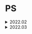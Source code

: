 # PS
<details><summary> 2022.02 </summary><blockquote>
<details><summary> 2022.02.04 </summary><blockquote>
<details><summary> boj 9328, 열쇠 </summary>
  
+ 처음 풀이 :<br> **1**. 가장자리에 위치한 빈공간을 모두찾은후, 빈 공간의 좌표를 담는 큐를 만듬.<br> **2**. 그 큐가 빌때까지 bfs. 만약 한 위치에서 탐색하며 문을 만난경우, 그 문을 열 수 없으면 다시 큐에 넣어주어야함(나중에 열쇠를 얻을수 있으므로) 여기서 시간이 많이쓰임 
+ 더 나은 풀이 :<br> **1**. h,w 입력받고, 지도를 감싸는 빈공간을 생성해줌, 즉 지도의 사이즈를 (h+2) * (w+2)로 변경.<br> **2**. door queue 를 만들어서 그에 해당하는 key를 얻으면, 그 문의 위치를 다시 position queue 로 넘겨주어 (0,0)에서 시작하는 bfs한번만에 풀이가능
</details>
</blockquote></details> 
<details><summary> 2022.02.05 </summary><blockquote>
<details><summary> boj 9466, 텀프로젝트 </summary>
  
+ 처음 풀이 :<br> **1**. 각 학생이 선택한 학생의 정보를 담는 Choice 리스트와, 각 학생의 상태를 담는 visit리스트를 만듬 visit이 -1 일경우 방문을 안한 경우, 0일 경우 팀을 못 이룬 경우, 1일 경우 팀을 이룬것.<br> **2**. 1부터 N번 까지, visit이 -1인 경우만 함수실행.<br> **3**. 함수의 인자는 학생의 번호, 지금까지 선택된 학생의 정보를 담는 리스트와 집합이있는데, 각 함수마다 학생이 선택한 학생이 팀원리스트에 있는지 확인하기 위해 set을 같이 사용함 **-> 시간복잡도를 줄여 AC를 받을수있었음.**<br> **4**. 만약 선택한 학생이 집합내에 있을경우, 리스트의 순서대로 팀을 이뤘는지 판단가능 하므로 visit 업데이트. 
+ 더 나은 풀이 :<br> **1**. 방문한 학생들의 번호를 담는 집합 team 을 만듬.<br> **2**. 각 학생마다 dfs시작, dfs시작시 바로 방문처리를 해줌.<br> **3**. 만약 선택한 학생이 방문 처리된 경우, cycle을 이루는지 확인하여 cnt를 증가시켜줌. dfs마지막에는 team집합 업데이트.
</details>
<details><summary> boj12852, 1로 만들기 </summary>
  
+ 이 문제는 bfs와 dp 두가지로 풀수있었음.
+ dfs풀이 :<br> **1**. N을 입력받고 N으로부터 bfs시작. bfs는 숫자와 지금까지 방문한 숫자 리스트의 정보가 담김.<br> **2**. visit리스트를 만들어 방문된경우 bfs큐 에 넣어줄 필요없음. 1이 되면 종료
+ DP풀이 :<br> **1**. DP리스트와 정답의 정보를 담을 ans리스트를 만듬. DP는 최댓값으로 채워주고, DP[1]=0으로 초기화 함으로써 DP를 1부터 채워줌.<br> **2**. ans배열은 이값을 만들수있는 숫자의 정보를 담음 ex) ans[10]은 9에서 오거나 5에서 올수있음. 둘중 더 작은 DP를 갖는 9로 부터 10이 채워짐.<br> **3**. DP[N]을 출력하고 N, ans[N]에서 ans[1]로 갈때까지 while문 으로 출력해줌.
</details>
<details><summary> boj10775, 공항 </summary>
  
+ 처음 풀이 :<br> **1**. 시간복잡도가 O(N^2)로 TLE가 나옴 Greedy 하게 주어진 게이트 부터 작은 게이트 번호로 가면서 모든 게이트를 방문하였으면 답을 출력 하도록 코드를 짰더니, 도킹 가능한 게이트를 찾는과정에서 시간소비가 너무 컸음. -> 개선해야함<br> **2**. 새로운 리스트 A를 만듬. A[i]는 i번째 게이트가 입력되었을때, 그 게이트 번호부터 도킹 가능한 게이트를 의미함. 즉 처음 초기화시 [1,2,3,4,...,G]의 형태임.<br> **3**. 이전 풀이와 차이점은 게이트 번호 g를 A[g]로 바꿔주는 것과 A리스트를 업데이트하는데 있음. 만약 k번 게이트를 통해 도킹에 성공 하였다면, A[k]의 값을 1줄여야함. 그 외는 이전 풀이와 동일.
</details>
</blockquote></details> 
<details><summary> 2022.02.06 </summary><blockquote>
<details><summary> boj 10942, 팰린드롬? </summary>
  
+ 처음풀이 :<br> **1**. DP로 풀었음 . DP[s][e]의 의미는 s~e가 팰린드롬이면 1, 아니면 0을 저장함. s와 e가 같으면 1, s+1==e 면 두 문자가 같은지 비교. 그외에는 s와 e만을 비교하여 판단 할 수 있음.<br> **2**. 만약 s와 e가 다르다면, 무조건 팰린드롬이 될수없고, 같다면 s+1과 e-1을 비교 해보면 됨.
+ 더 나은 풀이 :<br> **1**. 이 문제를 통해서 새로운 알고리즘을 알게되었는데, 팰린드롬을 더 빠르게 구하기 위한 manacher 알고리즘임.<br> **2**. manacher 알고리즘의 시간복잡도는 O(n)으로 매우 빠른데, 핵심아이디어는 팰린드롬의 중심점으로 부터 대칭되는 부분 문자열 역시 팰린드롬이 된다는 것에서 시작함.<br> **3**. 부분 문자열의 길이가 짝수일경우 구할수 없는 알고리즘이기 때문에 부분 문자열의 길이가 짝수일때를 구해주기 위해 문자열 중간에 특수문자를 삽입해야함. 즉 banana->b#a#n#a#n#a.
+ 솔브닥 P5달성!
</details>
</blockquote></details> 
<details><summary> 2022.02.07 </summary><blockquote>
<details><summary> boj 1202, 보석도둑 </summary>
  
+ 복습 :<br> **1**. 우선순위 큐를 두번 사용하여 푸는문제, 처음 풀때는 어떻게 접근해야 할지 몰랐음. 보석pq와 보석의 가치를 담는 pq를 이용하면 쉽게 풀 수 있음. 가방무게에 맞게 가장 높은 가치의 보석을 정답에 더해주면 된다는것을 인지하고 가방 리스트가 빌때까지 반복해주면 됨.
</details>
<details><summary> boj 12100, 2048(Easy) </summary>
  
+ 처음 풀이 :<br> **1**. 구현+백트래킹 문제. 일단 초기 조건을 Board에 입력받고, 왼쪽으로의 이동만 구현후 rotate함수를 이용해 모든 경우 4^5개를 탐색함.<br> **2**. 최댓값을 구할땐 왼쪽으로 옮기는 경우 숫자가 합쳐질때만 계산하였는데, 그 숫자가 현재의 최댓값인 ans보다 큰지 판단하여 ans를 업데이트 해줌. 답인 ans출력.
</details>
</blockquote></details> 
<details><summary> 2022.02.08 </summary><blockquote>
<details><summary> boj 15956, 숏코딩 </summary>
  
+ 어렵다. 아직못품...
</details>
</blockquote></details>
<details><summary> 2022.02.09 </summary><blockquote>
<details><summary> boj 15956, 숏코딩 </summary>
  
+ 드디어 풀었다... 진짜 너무 어려웠음. 내가 떠올린 방법은 길이를 따로 입력받아 가장 작은 길이로 Union 하는것이였는데, 시간이 너무 오래 걸렸음.<br> 애초에 이럴 필요없이 ==인 양쪽 단항식은 작은 index로 union 해주고 나중에 길이를 판단하여 시간을 줄일 수 있었음.<br> 또한 answer스택에 각각 정답의 요소들을 입력받아 나중에 스택이 빌때까지 pop하며 한번에 출력하는 식으로 출력방법도 수정하였음. 또한 숫자를 굳이 문자열에서 정수형으로 변환하지 않아도 됐었음.<br> ==,!= 에 따라 양쪽 단항식을 지금까지 나온 모든 단항식을 담는 Compoenents 리스트에 담아주며 Union-Find 를 위한 Parents리스트도 업데이트 해준후, ==의 양쪽을 Union하기 위해 left의 부모indx와 right의 부모index의 정보를 한번에 입력받는 새로운 리스트를 만들어(!=도 마찬가지로 만들어줌) Union을 해준후, 최종적으로 dictionary에 index:[...] 꼴로 같은 문자열끼리 묶어줌.<br> 그 후 정수가 두개 이상 있으면 안되므로 이경우도 체크해주고, 각각 길이를 비교하며 가장작은 길이의 문자열을 0번 인덱스와 swap해줌.<br> 그 후 answer에 각 index마다의 답을 넣어주어 ==을 처리하고, !=에서의 답을 추출해야함.<br> !=에서 중복을 해결하기 위해 set자료형으로 !=에 해당하는 답을 받아야함. 작은 인덱스를 앞에두고, 둘의 부모를 찾아 부모가 같은경우 모순이므로 exit(0)을 해주고, 두개가 모두 숫자일경우 continue를 해줌. 이후 두 인덱스의 가장작은 문자열은 가장 앞에있는 값으로 바꿔주었으므로, 0번 값을 넣어줌.<br> 마지막으로 만약 answer가 비어있으면 무조건 True이므로 이경우에도 exit을 해줌.<br> **나중에 무조건 다시풀자**
</details>
</blockquote></details>  
<details><summary> 2022.02.10 </summary><blockquote>
<details><summary> boj 16946, 벽 부수고 이동하기 4 </summary>

+ 보자마자 여러 풀이가 생각이 났지만, 처음 답안을 제출했을땐 역시나 TLE를 받았다.<br> 처음 제출한 코드는 모든 점에 대해서 bfs를 호출하므로 역시나 시간초과였고, 두번째 풀이는 0으로만 이루어진 구역을 나누어 각각구역의 값만큼을 bfs로 구하여 저장한후, 0인점에서 인접한 방향만 계산 해주는 방식으로 구하였다.<br> 그러나 역시 이방법도 TLE가 났는데, 출력 부분을 join으로 해주니 AC를 받을 수 있었다.<br> join을 애용하자...  
</details>
<details><summary> boj 16566, 카드 게임 </summary>
  
+ 이분탐색과 유니온파인드 문제. 처음 생각했을땐 리스트에서 사용한 숫자를 빼주는 방법을 생각해서 이러면 무조건 TLE가 나올 것 이라 생각하여, 다른 방법을 생각해봤는데 그 방법이 Union-Find 였는데 바로 AC를 받았다.<br> 개인적으로 문제티어(P5)에 비해 매우 쉽게 푼 문제였다. 처음 풀이에서 카드숫자가 중복이 허용되니 UpperBound 값을 저장하는 리스트를 만들어 같은 숫자가 나오면 리스트에 바로 접근하여 return 하게 하였는데, 애초에 UpperBound 함수가 매우 빨라 시간이 더 소요가 됐다.
</details>
</blockquote></details>
<details><summary> 2022.02.11 </summary><blockquote>
<details><summary> boj 20040, 사이클 게임 </summary>

+ 무난한 union find 문제. union find 연습용으로 괜찮은 난이도의 문제였다.<br> (+)시간소모를 최대한 줄였더니 처음으로 백준 python제출 에서 가장 위에 내아이디가 떠있었다ㅎ
</details>
</blockquote></details>
<details><summary> 2022.02.12 </summary><blockquote>
<details><summary> boj 15907, Acka의 리듬 세상 </summary>

+ 처음 풀이 :<br> **1**. 에라토스테네스의 체로 m이하 모든 소수를 구하여, 모든 소수에 대하여 각각의 나머지가 같은것의 최댓값을 구해주었는데, 이러면 O(nm)이라 시간초과가 나올 수 밖에 없었다.<br> **2**. lower bound를 이용해 특정 소수 미만의 값은 값을 1로 두고 소수이상의 값만 나머지 계산을 해주었더니 AC를 받을 수 있었다.
+ 더 나은 풀이(최적화) :<br> **1**. 모든 소수에 대해 탐색해도 AC를 받았으나, 비둘기집의 원리를 이용한 최적화 방법이 있었다.<br> **2**. 만약 소수가 2였다면, 홀수아니면 짝수의 갯수가 정답이 되므로 모든 소수에 대하여 정답의 하한은 N/2가 될 수 밖에 없다. 그러므로 소수 k에 대하여 답이 a가 되려면, `k*a`가 m보다는 무조건 작거나 같아야 하므로 `k*N/2`가 무조건 m이하 여야한다.<br> **3**. 그러므로 k를 2*m/n 까지만 탐색해주면 된다.
</details>
<details><summary> boj 6549, 히스토그램에서 가장 큰 직사각형 </summary>

+ 고민을 많이해봤는데, 솔루션을 보니 생각보다 더 어려운 문제였다
+ 처음 풀이 :<br> **1**. 모든 높이에 대해 그 높이보다 큰 값이 연속적으로 나오는 횟수의 최댓값을 구하여 `h*w` 로 구현하였더니, O(n^2*T)로 시간초과를 받았다.
+ 더 나은 풀이 1(스택) :<br> **1**. 스택을 선언하고, 높이를 push해주는데 이때 스택의 top보다 작다면, while문을 이용해 작거나 같은값이 나올때까지 스택에 pop을 해주며 넓이의 값을구하며 최댓값을 갱신해준다.<br> **2**. 위 과정이 끝나고 스택에 비어있지 않다면, w를 N[0]로 선언하여 각각 높이에 대해 넓이를 다시 갱신해준다. 
+ 더 나은 풀이 2(분할정복 & seg tree) :<br> **1**. 이 풀이의 아이디어는 분할정복에서 시작되는데, 기준점을 잡고 그 기준점을 기준으로 왼쪽영영과 오른쪽영역, 그리고 자기 자신의 높이로 만들수있는 총 3개의 영역의 넓이를 비교하는 것이다.<br> **2**. 여기서 만약 기준점을 구간의 최솟값(높이의 최솟값)으로 잡는다면, 기준점의 높이가 최소의 높이이므로 자신을 포함한 영역의 최댓값은 h*(구간의 길이) 가 될것이다. 구간의 최솟값을 구하기 위해  segment tree를 사용한다.<br> **3**. 구간의 최솟값을 구하기위해 segment tree를 사용하는 점이 중요했던것 같다. 
</details>  
</blockquote></details>
<details><summary> 2022.02.13 </summary><blockquote>
<details><summary> boj 12850, 본대 산책2 </summary>
  
+ 처음 풀이 :<br> **1**. 처음에 행렬곱을 떠올리지 못해서 고민하다가, 행렬곱을 떠올리고 바로 풀 수 있었다. 추가로, N%2==1 임을 확인할때 N&1로 비트 연산을 사용하는 습관을 들여야겠다.
</details>
</blockquote></details>
<details><summary> 2022.02.14 </summary><blockquote>
<details><summary> boj 13460, 구슬 탈출 2 </summary>

+ 매우 빡센 구현 문제. 디버깅할때 놓친부분이 없는지 꼼꼼히 체크하자.  
</details>
<details><summary> boj 3109, 빵집 </summary>

+ 처음봤을때는 고민을 좀 했으나 직접 시뮬레이션해보니 그리디로 풀면 풀릴것같아서 바로 풀었음.<br> 처음엔 자꾸 TLE가 나와서 고민해봤는데 방문체크를 굳이 역추적해줄 필요가 없었음. 참신했던 그리디 문제.
</details>
</blockquote></details>
<details><summary> 2022.02.15 </summary><blockquote>
<details><summary> boj 14939, 불 끄기 </summary>
  
+ 개인적으로 풀이가 매우 신기했었음
+ 접근 :<br> **1**. 우선순위큐에 켜진스위치를 상하좌우 그리고 자신까지 5방향에 대해 조사하여 넣어주며 전체 Board를 업데이트하는 방식으로 접근하였으나, 예상했던대로 WA였으며, 도저히 풀이가 떠올리지 않아 해답을 참고하였음. 
+ 해답 :<br> **1**. 생각보다 구현은 쉬웠으나, 이런 아이디어를 떠올린다는게 매우 신기했었음.<br> **2**. 일단 주요 아이디어는 윗방향의 불이 켜져있는지의 여부를 확인하여 총10*10번만 확인하면 되는것인데, 여기서 중요한점이 가장윗줄은 윗방향의 불이 없으므로 2^10=1024번의 불을 키는 모든경우의 백트래킹이 필요했음. 그리고 마지막줄이 모두 꺼지지않았다면, 실패한 케이스로 처리함. 또한 리스트를 복사할때 copy를 쓰면 시간이 더 걸린다는 것을 알았음.<br> **3**. 풀이 보고 바로 이해하였으나, 이러한 풀이를 생각해낼수 있도록 더욱 열심히 해야겠다.
</details>
</blockquote></details> 
<details><summary> 2022.02.16 </summary><blockquote>
<details><summary> boj 16724, 피리 부는 사나이 </summary>
  
+ 처음풀이 :<br> **1**. 간단한 Union-Find 문제인줄 알았으나, 한번 WA를 받았음.<br> **2**. 틀린이유를 찾아보니, 마지막에 전체적으로 Parent리스트를 갱신해주어야 했었음.
</details>
<details><summary> boj 1006, 습격자 초라기 </summary>

+ 사실 한달전에 유명한 문제라 접해봤었는데, 한달지나고 봐도 여전히 어려웠다.. DP문제들은 역시 여러유형을 풀어보고 몸에 체화시켜야겠다.
+ 해답 :<br> **1**. 가장먼저 원형임을 인지하고 풀어야하는데, 이경우를 총 4가지로 나눠 줄 수 있었다. 1번경우는 안쪽과 바깥쪽모두 맨끝과 연결하지 않는 경우, 2번은 안쪽만 연결하는 경우, 3번은 바깥쪽만 연결하는 경우, 4번은 모두 연결되는 경우이다. 각각의 경우에서 ans를 구해주면 되는문제.<br> **2**. 그 후 DP를 채워야하는데, 총 3개의 DP테이블을 만들고 하나는 안쪽의 정보를 담당하고, 다른 하나는 바깥쪽, 마지막 하나는 안쪽,바깥쪽 모두 고려해서 DP를 채워나간후 각각케이스에 맞게 DP의 최종값을 ans와 비교하여 ans를 업데이트 하면 된다.<br> **3**. 나중에 이글을 읽고 다시 풀 수 있을지 의문이지만 꼭 다시 풀어봐야할 DP문제였다.
</details> 
</blockquote></details>   
<details><summary> 2022.02.17 </summary><blockquote>
<details><summary> boj 1014, 컨닝 </summary>
  
+ 한번 WA를 받고 반례를 알고도 도저히 모르겠어서 해답을 참고했는데, 여러풀이가 가능했고 bitmask+DP로 해결하였다.
+ 해답 :<br> **1**. 먼저 DFS를 통해 각 줄마다 가능한 배치를 찾아줘야한다. 이경우 C=3 이라면 ['000', '001', '010', '100', '101'] 이 가능하다.<br> **2**. 그 후 DP를 채워야하는데, 이 때 이전배치의 비트마스크를 이용해야한다. 그러므로 DP를 DP=[[-1]*(1<<C) for _ in range(R)] 형식으로 만들어줘야한다.<br> **3**. 이후 dp함수를 통해 값을 채워 줄 수 있다. cnt를 통해 최대로 앉을수있는 사람수를 계산하고 비트 값을 갱신해주면서 ans를 갱신해주고 최종적으로 DP[0][0]이 답이 된다.
+ 사실 잘 이해가 안되는 문제.. 다시 풀어보자.
</details> 
</blockquote></details> 
<details><summary> 2022.02.18 </summary><blockquote>
<details><summary> boj 1004, 어린 왕자 </summary>
  
+ 원의 정의를 이용하여 푸는 간단한 수학 문제. 쉽게 풀어냈다.
</details> 
<details><summary> boj 1655, 가운데를 말해요 </summary>
  
+ 처음 봤을때 우선순위 큐를 이용해야겠다는 생각까지는 했지만.. 어떤식으로 써야할지 감이안잡혀 못풀었던 문제다.
+ 해답 :<br> **1**. minheap 과 maxheap을 만들고, 가장 핵심이 되는 부분은 최대힙의 원소갯수가 항상 최소힙의 원소갯수보다 1크거나 같아야 한다는점임.<br> **2**. 중간값을 추출해야하므로, 모든 minheap의 원소들은 maxheap의 모든 원소보다 항상 크게 만들어 주기만 하면, maxheap의 top값이 반드시 중간값이 됨.<br> **3**. 이 때 두힙의 원소갯수가 같은경우가 총원소갯수가 짝수인경우인데, 이경우또한 maxheap의 top이 minheap의 top보다 작아야하므로 답이 됨.
</details> 
</blockquote></details> 
<details><summary> 2022.02.19 </summary><blockquote>
<details><summary> boj 2812, 크게 만들기 </summary>
  
+ 구간의 가장 큰 값을 저장하는 segment tree를 이용하여 간단하게 풀 수 있었다. 이외에도 여러 풀이가 있었는데, 그 중스택을 이용한 풀이가 매우 참신하였음.
</details> 
</blockquote></details>  
<details><summary> 2022.02.20 </summary><blockquote>
<details><summary> boj 2042, 구간 합 구하기 </summary>
  
+ segment tree를 이용하여 구간의 합을 빠르게 구할 수 있었음. segment tree 자료구조를 잘 이용하자.
</details> 
</blockquote></details> 
<details><summary> 2022.02.21 </summary><blockquote>
<details><summary> boj 1019, 책 페이지 </summary>
  
+ 수학문제여서 금방 풀 줄 알았으나 못 풀었다.. 풀이를 보고나니 생각보다 간단한 문젠데 못 풀어서 아쉬웠던 문제. 
</details> 
</blockquote></details> 
<details><summary> 2022.02.22 </summary><blockquote>
<details><summary> boj 1086, 박성원 </summary>
  
+ DP+비트마스크 문제. 먼저각각 숫자의 자릿수와 나머지를 저장해놓고, 그후 어떤숫자가 조합되었는지에 따라 bit와 나머지를 저장하는 DP테이블을 채워주면 된다. 처음에 DP를 채워가는 과정에서 TLE를 어떻게 해결해야 할까 고민 했었는데, 그냥 1부터 2^N까지 순서대로 채워도 문제가 없었다.<br> 그 이유가 더 높은 비트값은 반드시 이전의 비트값에 의해 갱신되므로 굳이 순서를 생각할 필요없이 1부터 순서대로 채워나가도 상관이 없었다.<br> 여러 아이디어를 떠올려야하는 문제였어서 풀기 쉽지 않았음.
</details> 
</blockquote></details> 
<details><summary> 2022.02.23 [!] </summary><blockquote>
  
+ 앞으로의 계획 : 전역까지 약 80일정도 남은 현 시점에서, PS이쯤에서 하고 일단 군대 전역까지는 내가 해보고 싶었던 프로젝트(플러터로 앱 만들기)를 해볼 예정입니다.<br> 물론 PS공부를 아예 쉴순 없으니, Python뿐만아니라 C/C++로 매일매일 쉬운 문제들로만 풀어볼 예정
</blockquote></details> 
  

  
</blockquote></details>  
  


<details><summary> 2022.03 </summary><blockquote>
<details><summary> 2022.03.04 </summary><blockquote>
<details><summary> boj 1915, 가장 큰 정사각형 </summary>

  + 오랜만에 DP문제를 풀어봤는데, 골드4치고 생각보다 빠르게 안풀려서 고민좀 했던 문제. <br>핵심은 DP테이블을 채워나가며 연속된 정사각형의 정보를 갱신하는데 있었음. 
</blockquote></details>  
<details><summary> 2022.03.26 </summary><blockquote>
<details><summary> boj 1013, Contact </summary>

  + 정규표현식말고 다른 풀이로도 풀어봐야겠다. 정규표현식을 모른 상태로 풀려니 어려웠음.
</blockquote></details>   
<details><summary> 2022.03.27 </summary><blockquote>
<details><summary> boj 3830, 교수님은 기다리지 않는다 </summary>

  + union find 응용문제로 생각하기 매우 어려웠음.<br> find 함수에서 부모를 갱신하는것외에 무게를 갱신해줘야하였음. union에서는 무게의 차를 갱신하여 더해주어야했음.
  
</blockquote></details>   
</blockquote></details>
